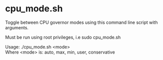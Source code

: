 # cpu_mode.sh
Toggle between CPU governor modes using this command line script with arguments.  


Must be run using root privileges, i.e sudo cpu_mode.sh  

Usage: ./cpu_mode.sh \<mode\>  
Where \<mode\> is: auto, max, min, user, conservative
